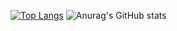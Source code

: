 [![Top Langs](https://github-readme-stats.vercel.app/api/top-langs/?username=mmdexb)](https://github.com/anuraghazra/github-readme-stats)
![Anurag's GitHub stats](https://github-readme-stats.vercel.app/api?username=mmdexb&show_icons=true&count_private=true&theme=vue)


